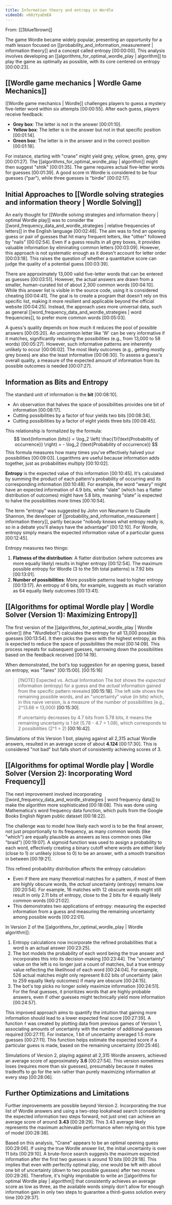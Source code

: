 ```yaml
---
title: Information theory and entropy in Wordle
videoId: v68zYyaEmEA
---
```


From: [[3blue1brown]] <br/> 

The game Wordle became widely popular, presenting an opportunity for a math lesson focused on [[probability_and_information_measurement | information theory]] and a concept called entropy <a class="yt-timestamp" data-t="00:00:00">[00:00:00]</a>. This analysis involves developing an [[algorithms_for_optimal_wordle_play | algorithm]] to play the game as optimally as possible, with its core centered on entropy <a class="yt-timestamp" data-t="00:00:23">[00:00:23]</a>.

## [[Wordle game mechanics | Wordle Game Mechanics]]

[[Wordle game mechanics | Wordle]] challenges players to guess a mystery five-letter word within six attempts <a class="yt-timestamp" data-t="00:00:55">[00:00:55]</a>. After each guess, players receive feedback:
*   **Grey box**: The letter is not in the answer <a class="yt-timestamp" data-t="00:01:10">[00:01:10]</a>.
*   **Yellow box**: The letter is in the answer but not in that specific position <a class="yt-timestamp" data-t="00:01:14">[00:01:14]</a>.
*   **Green box**: The letter is in the answer and in the correct position <a class="yt-timestamp" data-t="00:01:18">[00:01:18]</a>.

For instance, starting with "crane" might yield grey, yellow, green, grey, grey <a class="yt-timestamp" data-t="00:01:27">[00:01:27]</a>. The [[algorithms_for_optimal_wordle_play | algorithm]] might then suggest "shtik" <a class="yt-timestamp" data-t="00:01:35">[00:01:35]</a>. The game requires actual five-letter words for guesses <a class="yt-timestamp" data-t="00:01:39">[00:01:39]</a>. A good score in Wordle is considered to be four guesses ("par"), while three guesses is "birdie" <a class="yt-timestamp" data-t="00:02:17">[00:02:17]</a>.

## Initial Approaches to [[Wordle solving strategies and information theory | Wordle Solving]]

An early thought for [[Wordle solving strategies and information theory | optimal Wordle play]] was to consider the [[word_frequency_data_and_wordle_strategies | relative frequencies of letters]] in the English language <a class="yt-timestamp" data-t="00:02:48">[00:02:48]</a>. The aim was to find an opening guess or pair of guesses that hit many frequent letters, like "other" followed by "nails" <a class="yt-timestamp" data-t="00:02:54">[00:02:54]</a>. Even if a guess results in all grey boxes, it provides valuable information by eliminating common letters <a class="yt-timestamp" data-t="00:03:09">[00:03:09]</a>. However, this approach is not systematic enough as it doesn't account for letter order <a class="yt-timestamp" data-t="00:03:18">[00:03:18]</a>. This raises the question of whether a quantitative score can judge the quality of a potential guess <a class="yt-timestamp" data-t="00:03:39">[00:03:39]</a>.

There are approximately 13,000 valid five-letter words that can be entered as guesses <a class="yt-timestamp" data-t="00:03:51">[00:03:51]</a>. However, the actual answers are drawn from a smaller, human-curated list of about 2,300 common words <a class="yt-timestamp" data-t="00:04:10">[00:04:10]</a>. While this answer list is visible in the source code, using it is considered cheating <a class="yt-timestamp" data-t="00:04:41">[00:04:41]</a>. The goal is to create a program that doesn't rely on this specific list, making it more resilient and applicable beyond the official website <a class="yt-timestamp" data-t="00:04:25">[00:04:25]</a>. Instead, the approach uses more universal data, such as general [[word_frequency_data_and_wordle_strategies | word frequencies]], to prefer more common words <a class="yt-timestamp" data-t="00:05:03">[00:05:03]</a>.

A guess's quality depends on how much it reduces the pool of possible answers <a class="yt-timestamp" data-t="00:05:20">[00:05:20]</a>. An uncommon letter like 'W' can be very informative if it matches, significantly reducing the possibilities (e.g., from 13,000 to 58 words) <a class="yt-timestamp" data-t="00:05:27">[00:05:27]</a>. However, such informative patterns are inherently unlikely to occur <a class="yt-timestamp" data-t="00:06:02">[00:06:02]</a>. The most likely outcomes (e.g., getting mostly grey boxes) are also the least informative <a class="yt-timestamp" data-t="00:06:30">[00:06:30]</a>. To assess a guess's overall quality, a measure of the expected amount of information from its possible outcomes is needed <a class="yt-timestamp" data-t="00:07:27">[00:07:27]</a>.

## Information as Bits and Entropy

The standard unit of information is the **bit** <a class="yt-timestamp" data-t="00:08:10">[00:08:10]</a>.
*   An observation that halves the space of possibilities provides one bit of information <a class="yt-timestamp" data-t="00:08:17">[00:08:17]</a>.
*   Cutting possibilities by a factor of four yields two bits <a class="yt-timestamp" data-t="00:08:34">[00:08:34]</a>.
*   Cutting possibilities by a factor of eight yields three bits <a class="yt-timestamp" data-t="00:08:45">[00:08:45]</a>.

This relationship is formalized by the formula:
$$ \text{Information (bits)} = \log_2 \left( \frac{1}{\text{Probability of occurrence}} \right) = - \log_2 (\text{Probability of occurrence}) $$
This formula measures how many times you've effectively halved your possibilities <a class="yt-timestamp" data-t="00:09:03">[00:09:03]</a>. Logarithms are useful because information adds together, just as probabilities multiply <a class="yt-timestamp" data-t="00:10:02">[00:10:02]</a>.

**Entropy** is the expected value of this information <a class="yt-timestamp" data-t="00:10:45">[00:10:45]</a>. It's calculated by summing the product of each pattern's probability of occurring and its corresponding information <a class="yt-timestamp" data-t="00:10:48">[00:10:48]</a>. For example, the word "weary" might have an expected information of 4.9 bits, while "slate" (which has a flatter distribution of outcomes) might have 5.8 bits, meaning "slate" is expected to halve the possibilities more times <a class="yt-timestamp" data-t="00:10:54">[00:10:54]</a>.

The term "entropy" was suggested by John von Neumann to Claude Shannon, the developer of [[probability_and_information_measurement | information theory]], partly because "nobody knows what entropy really is, so in a debate you'll always have the advantage" <a class="yt-timestamp" data-t="00:12:10">[00:12:10]</a>. For Wordle, entropy simply means the expected information value of a particular guess <a class="yt-timestamp" data-t="00:12:45">[00:12:45]</a>.

Entropy measures two things:
1.  **Flatness of the distribution**: A flatter distribution (where outcomes are more equally likely) results in higher entropy <a class="yt-timestamp" data-t="00:12:54">[00:12:54]</a>. The maximum possible entropy for Wordle (3 to the 5th total patterns) is 7.92 bits <a class="yt-timestamp" data-t="00:13:01">[00:13:01]</a>.
2.  **Number of possibilities**: More possible patterns lead to higher entropy <a class="yt-timestamp" data-t="00:13:17">[00:13:17]</a>. An entropy of 6 bits, for example, suggests as much variation as 64 equally likely outcomes <a class="yt-timestamp" data-t="00:13:41">[00:13:41]</a>.

## [[Algorithms for optimal Wordle play | Wordle Solver (Version 1): Maximizing Entropy]]

The first version of the [[algorithms_for_optimal_wordle_play | Wordle solver]] (the "Wurdlebot") calculates the entropy for all 13,000 possible guesses <a class="yt-timestamp" data-t="00:13:54">[00:13:54]</a>. It then picks the guess with the highest entropy, as this is expected to reduce the space of possibilities the most <a class="yt-timestamp" data-t="00:14:09">[00:14:09]</a>. This process repeats for subsequent guesses, narrowing down the possibilities based on the feedback received <a class="yt-timestamp" data-t="00:14:19">[00:14:19]</a>.

When demonstrated, the bot's top suggestion for an opening guess, based on entropy, was "Tares" <a class="yt-timestamp" data-t="00:15:00">[00:15:00]</a>.
<a class="yt-timestamp" data-t="00:15:16">[00:15:16]</a>
> [!NOTE] Expected vs. Actual Information
> The bot shows the *expected* information (entropy) for a guess and the *actual* information gained from the specific pattern revealed <a class="yt-timestamp" data-t="00:15:18">[00:15:18]</a>. The left side shows the remaining possible words, and an "uncertainty" value (in bits) which, in this naive version, is a measure of the number of possibilities (e.g., 2^13.66 ≈ 13,000) <a class="yt-timestamp" data-t="00:15:30">[00:15:30]</a>.
>
> If uncertainty decreases by 4.7 bits from 5.78 bits, it means the remaining uncertainty is 1 bit (5.78 - 4.7 = 1.08), which corresponds to 2 possibilities (2^1 = 2) <a class="yt-timestamp" data-t="00:16:42">[00:16:42]</a>.

Simulations of this Version 1 bot, playing against all 2,315 actual Wordle answers, resulted in an average score of about **4.124** <a class="yt-timestamp" data-t="00:17:30">[00:17:30]</a>. This is considered "not bad" but falls short of consistently achieving scores of 3.

## [[Algorithms for optimal Wordle play | Wordle Solver (Version 2): Incorporating Word Frequency]]

The next improvement involved incorporating [[word_frequency_data_and_wordle_strategies | word frequency data]] to make the algorithm more sophisticated <a class="yt-timestamp" data-t="00:18:08">[00:18:08]</a>. This was done using Mathematica's word frequency data function, which pulls from the Google Books English Ngram public dataset <a class="yt-timestamp" data-t="00:18:22">[00:18:22]</a>.

The challenge was to model how likely each word is to be the final answer, not just proportionally to its frequency, as many common words (like "which") are equally plausible as answers as less common ones (like "braid") <a class="yt-timestamp" data-t="00:19:07">[00:19:07]</a>. A sigmoid function was used to assign a probability to each word, effectively creating a binary cutoff where words are either likely (close to 1) or unlikely (close to 0) to be an answer, with a smooth transition in between <a class="yt-timestamp" data-t="00:19:21">[00:19:21]</a>.

This refined probability distribution affects the entropy calculation:
*   Even if there are many theoretical matches for a pattern, if most of them are highly obscure words, the *actual* uncertainty (entropy) remains low <a class="yt-timestamp" data-t="00:20:54">[00:20:54]</a>. For example, 16 matches with 12 obscure words might still result in only 2.11 bits of entropy, close to the 2 bits for 4 equally likely common words <a class="yt-timestamp" data-t="00:21:02">[00:21:02]</a>.
*   This demonstrates two applications of entropy: measuring the expected information from a guess and measuring the remaining uncertainty among possible words <a class="yt-timestamp" data-t="00:22:01">[00:22:01]</a>.

In Version 2 of the [[algorithms_for_optimal_wordle_play | Wordle algorithm]]:
1.  Entropy calculations now incorporate the refined probabilities that a word is an actual answer <a class="yt-timestamp" data-t="00:23:25">[00:23:25]</a>.
2.  The bot models the probability of each word being the true answer and incorporates this into its decision-making <a class="yt-timestamp" data-t="00:23:44">[00:23:44]</a>. The "uncertainty" value on the left is no longer just a count of matches, but a true entropy value reflecting the likelihood of each word <a class="yt-timestamp" data-t="00:24:04">[00:24:04]</a>. For example, 526 actual matches might only represent 8.02 bits of uncertainty (akin to 259 equally likely outcomes) if many are obscure <a class="yt-timestamp" data-t="00:24:15">[00:24:15]</a>.
3.  The bot's top picks no longer solely maximize information <a class="yt-timestamp" data-t="00:24:51">[00:24:51]</a>. For the final guesses, it prioritizes words that are highly probable answers, even if other guesses might technically yield more information <a class="yt-timestamp" data-t="00:24:57">[00:24:57]</a>.

This improved approach aims to quantify the intuition that gaining more information should lead to a lower expected final score <a class="yt-timestamp" data-t="00:27:39">[00:27:39]</a>. A function `f` was created by plotting data from previous games of Version 1, associating amounts of uncertainty with the number of additional guesses required <a class="yt-timestamp" data-t="00:27:11">[00:27:11]</a>. For instance, 1 bit of uncertainty averaged 1.5 more guesses <a class="yt-timestamp" data-t="00:27:11">[00:27:11]</a>. This function helps estimate the expected score if a particular guess is made, based on the remaining uncertainty <a class="yt-timestamp" data-t="00:25:46">[00:25:46]</a>.

Simulations of Version 2, playing against all 2,315 Wordle answers, achieved an average score of approximately **3.6** <a class="yt-timestamp" data-t="00:27:54">[00:27:54]</a>. This version sometimes loses (requires more than six guesses), presumably because it makes tradeoffs to go for the win rather than purely maximizing information at every step <a class="yt-timestamp" data-t="00:28:06">[00:28:06]</a>.

## Further Optimizations and Limitations

Further improvements are possible beyond Version 2. Incorporating the *true* list of Wordle answers and using a two-step lookahead search (considering the expected information two steps forward, not just one) can achieve an average score of around **3.43** <a class="yt-timestamp" data-t="00:28:29">[00:28:29]</a>. This 3.43 average likely represents the maximum achievable performance when relying on this type of model <a class="yt-timestamp" data-t="00:28:38">[00:28:38]</a>.

Based on this analysis, "Crane" appears to be an optimal opening guess <a class="yt-timestamp" data-t="00:29:06">[00:29:06]</a>. If using the true Wordle answer list, the initial uncertainty is over 11 bits <a class="yt-timestamp" data-t="00:29:10">[00:29:10]</a>. A brute-force search suggests the maximum expected information after the first two guesses is around 10 bits <a class="yt-timestamp" data-t="00:29:18">[00:29:18]</a>. This implies that even with perfectly optimal play, one would be left with about one bit of uncertainty (down to two possible guesses) after two moves <a class="yt-timestamp" data-t="00:29:26">[00:29:26]</a>. Therefore, it's highly improbable to write an [[algorithms for optimal Wordle play | algorithm]] that consistently achieves an average score as low as three, as the available words simply don't allow for enough information gain in only two steps to guarantee a third-guess solution every time <a class="yt-timestamp" data-t="00:29:37">[00:29:37]</a>.